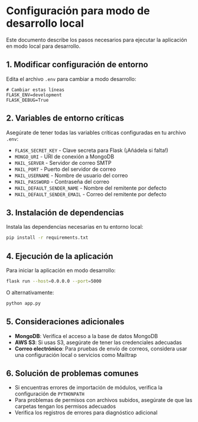 # Configuración para modo de desarrollo local

Este documento describe los pasos necesarios para ejecutar la aplicación en modo local para desarrollo.

## 1. Modificar configuración de entorno

Edita el archivo `.env` para cambiar a modo desarrollo:

```
# Cambiar estas líneas
FLASK_ENV=development
FLASK_DEBUG=True
```

## 2. Variables de entorno críticas

Asegúrate de tener todas las variables críticas configuradas en tu archivo `.env`:

- `FLASK_SECRET_KEY` - Clave secreta para Flask (¡Añádela si falta!)
- `MONGO_URI` - URI de conexión a MongoDB
- `MAIL_SERVER` - Servidor de correo SMTP
- `MAIL_PORT` - Puerto del servidor de correo
- `MAIL_USERNAME` - Nombre de usuario del correo
- `MAIL_PASSWORD` - Contraseña del correo
- `MAIL_DEFAULT_SENDER_NAME` - Nombre del remitente por defecto
- `MAIL_DEFAULT_SENDER_EMAIL` - Correo del remitente por defecto

## 3. Instalación de dependencias

Instala las dependencias necesarias en tu entorno local:

```bash
pip install -r requirements.txt
```

## 4. Ejecución de la aplicación

Para iniciar la aplicación en modo desarrollo:

```bash
flask run --host=0.0.0.0 --port=5000
```

O alternativamente:

```bash
python app.py
```

## 5. Consideraciones adicionales

- **MongoDB**: Verifica el acceso a la base de datos MongoDB
- **AWS S3**: Si usas S3, asegúrate de tener las credenciales adecuadas
- **Correo electrónico**: Para pruebas de envío de correos, considera usar una configuración local o servicios como Mailtrap

## 6. Solución de problemas comunes

- Si encuentras errores de importación de módulos, verifica la configuración de `PYTHONPATH`
- Para problemas de permisos con archivos subidos, asegúrate de que las carpetas tengan los permisos adecuados
- Verifica los registros de errores para diagnóstico adicional
